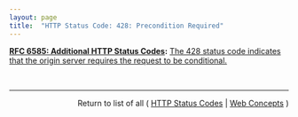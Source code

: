 ```yaml
---
layout: page
title:  "HTTP Status Code: 428: Precondition Required"
---
```


**[RFC 6585: Additional HTTP Status Codes](/specs/IETF/RFC/6585 "This document specifies additional HyperText Transfer Protocol (HTTP) status codes for a variety of common situations."):** [The 428 status code indicates that the origin server requires the request to be conditional.](http://tools.ietf.org/html/rfc6585#section-3)

<br/>
<hr/>

<p style="text-align: right">Return to list of all ( <a href="../http-status-codes">HTTP Status Codes</a> | <a href="../">Web Concepts</a> )</p>